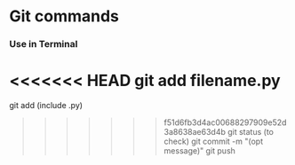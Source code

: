 # Git commands
### Use in Terminal
<<<<<<< HEAD
git add filename.py
=======
git add <filename> (include .py)
>>>>>>> f51d6fb3d4ac00688297909e52d3a8638ae63d4b
git status (to check)
git commit -m "(opt message)"
git push
